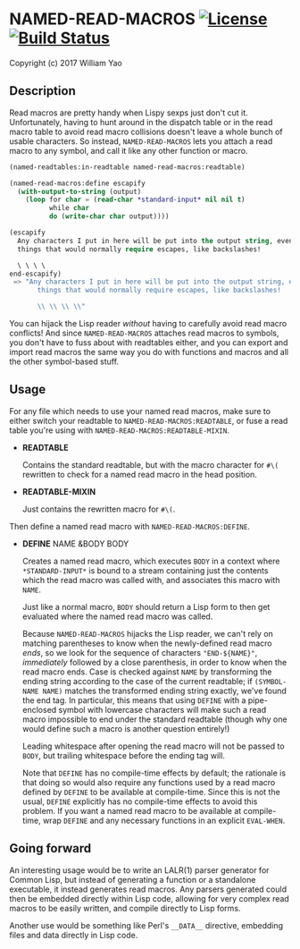# NAMED-READ-MACROS [![License](https://img.shields.io/badge/license-BSD--3-ff69b4.svg)](https://github.com/williamyaoh/named-read-macros/blob/master/LICENSE) [![Build Status](https://travis-ci.org/williamyaoh/named-read-macros.svg?branch=master)](https://travis-ci.org/williamyaoh/named-read-macros)

Copyright (c) 2017 William Yao

## Description

Read macros are pretty handy when Lispy sexps just don't cut it. Unfortunately,
having to hunt around in the dispatch table or in the read macro table to
avoid read macro collisions doesn't leave a whole bunch of usable characters.
So instead, `NAMED-READ-MACROS` lets you attach a read macro to any symbol,
and call it like any other function or macro.

```lisp
(named-readtables:in-readtable named-read-macros:readtable)

(named-read-macros:define escapify
  (with-output-to-string (output)
    (loop for char = (read-char *standard-input* nil nil t)
          while char
          do (write-char char output))))

(escapify
  Any characters I put in here will be put into the output string, even
  things that would normally require escapes, like backslashes!

  \ \ \ \
end-escapify)
 => "Any characters I put in here will be put into the output string, even
       things that would normally require escapes, like backslashes!

       \\ \\ \\ \\"
```

You can hijack the Lisp reader *without* having to carefully avoid read macro
conflicts! And since `NAMED-READ-MACROS` attaches read macros to symbols, you
don't have to fuss about with readtables either, and you can export and import
read macros the same way you do with functions and macros and all the other
symbol-based stuff.

## Usage

For any file which needs to use your named read macros, make sure to either
switch your readtable to `NAMED-READ-MACROS:READTABLE`, or fuse a read table
you're using with `NAMED-READ-MACROS:READTABLE-MIXIN`.

+ **READTABLE**

  Contains the standard readtable, but with the macro character for `#\(`
  rewritten to check for a named read macro in the head position.

+ **READTABLE-MIXIN**

  Just contains the rewritten macro for `#\(`.

Then define a named read macro with `NAMED-READ-MACROS:DEFINE`.

+ **DEFINE** NAME &BODY BODY

  Creates a named read macro, which executes `BODY` in a context where
  `*STANDARD-INPUT*` is bound to a stream containing just the contents which
  the read macro was called with, and associates this macro with `NAME`.

  Just like a normal macro, `BODY` should return a Lisp form to then get
  evaluated where the named read macro was called.

  Because `NAMED-READ-MACROS` hijacks the Lisp reader, we can't rely on matching
  parentheses to know when the newly-defined read macro *ends*, so we look for
  the sequence of characters `"END-${NAME}"`, *immediately* followed by a close
  parenthesis, in order to know when the read macro ends. Case is checked
  against `NAME` by transforming the ending string according to the case of the
  current readtable; if `(SYMBOL-NAME NAME)` matches the transformed ending
  string exactly, we've found the end tag. In particular, this means that using
  `DEFINE` with a pipe-enclosed symbol with lowercase characters will make such
  a read macro impossible to end under the standard readtable (though why one
  would define such a macro is another question entirely!)

  Leading whitespace after opening the read macro will not be passed to `BODY`,
  but trailing whitespace before the ending tag will.

  Note that `DEFINE` has no compile-time effects by default; the rationale
  is that doing so would also require any functions used by a read macro
  defined by `DEFINE` to be available at compile-time. Since this is not the
  usual, `DEFINE` explicitly has no compile-time effects to avoid this problem.
  If you want a named read macro to be available at compile-time, wrap `DEFINE`
  and any necessary functions in an explicit `EVAL-WHEN`.

## Going forward

An interesting usage would be to write an LALR(1) parser generator for
Common Lisp, but instead of generating a function or a standalone
executable, it instead generates read macros. Any parsers generated could
then be embedded directly within Lisp code, allowing for very complex
read macros to be easily written, and compile directly to Lisp forms.

Another use would be something like Perl's `__DATA__` directive, embedding
files and data directly in Lisp code.
